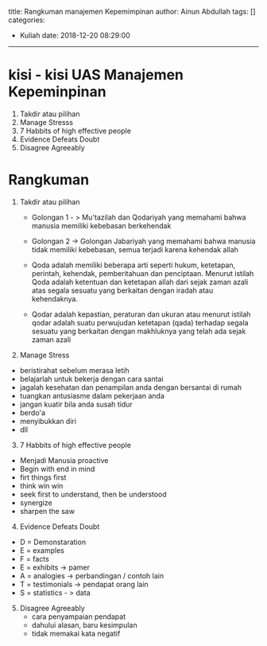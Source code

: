 title: Rangkuman manajemen Kepemimpinan
author: Ainun Abdullah
tags: []
categories:
  - Kuliah
date: 2018-12-20 08:29:00
---
# kisi - kisi UAS Manajemen Kepeminpinan
1. Takdir atau pilihan
2. Manage Stresss
3. 7 Habbits of high effective people
4. Evidence Defeats Doubt
5. Disagree Agreeably


# Rangkuman

1. Takdir atau pilihan

	- Golongan 1 - > Mu'tazilah dan Qodariyah yang memahami bahwa manusia memiliki kebebasan berkehendak
	- Golongan 2 -> Golongan Jabariyah yang memahami bahwa manusia tidak memiliki kebebasan, semua terjadi karena kehendak allah

	- Qoda adalah memiliki beberapa arti seperti hukum, ketetapan, perintah, kehendak, pemberitahuan dan penciptaan. Menurut istilah Qoda adalah ketentuan dan ketetapan allah dari sejak zaman azali  atas segala sesuatu  yang berkaitan dengan iradah atau kehendaknya.
	- Qodar adalah kepastian, peraturan dan ukuran  atau menurut istilah qodar adalah suatu perwujudan ketetapan (qada) terhadap segala sesuatu yang berkaitan dengan makhluknya yang telah ada sejak zaman azali

2. Manage Stress
  - beristirahat sebelum merasa letih
  - belajarlah untuk bekerja dengan cara santai
  - jagalah kesehatan dan penampilan anda dengan bersantai di rumah
  - tuangkan antusiasme dalam pekerjaan anda
  - jangan kuatir bila anda susah tidur
  - berdo'a
  - menyibukkan diri
  - dll

3. 7 Habbits of high effective people
  + Menjadi Manusia proactive
  + Begin with end in mind
  + firt things first
  + think win win
  + seek first to understand, then be understood
  + synergize
  + sharpen the saw

4. Evidence Defeats Doubt
  - D = Demonstaration 
  - E = examples
  - F = facts
  - E = exhibits -> pamer
  - A = analogies -> perbandingan / contoh lain
  - T = testimonials -> pendapat orang lain
  - S = statistics - > data

5. Disagree Agreeably
	+ cara penyampaian pendapat
  	- dahului alasan, baru kesimpulan
  	- tidak memakai kata negatif
